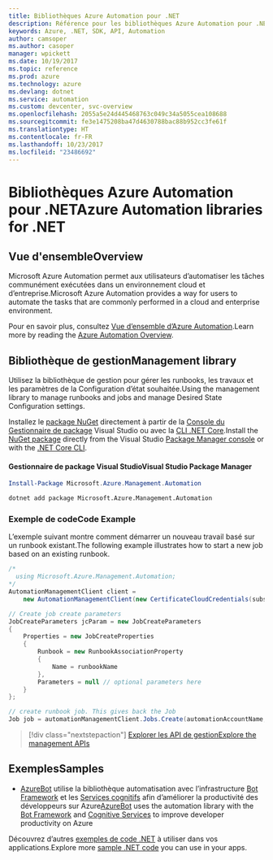 ```yaml
---
title: Bibliothèques Azure Automation pour .NET
description: Référence pour les bibliothèques Azure Automation pour .NET
keywords: Azure, .NET, SDK, API, Automation
author: camsoper
ms.author: casoper
manager: wpickett
ms.date: 10/19/2017
ms.topic: reference
ms.prod: azure
ms.technology: azure
ms.devlang: dotnet
ms.service: automation
ms.custom: devcenter, svc-overview
ms.openlocfilehash: 2055a5e24d445468763c049c34a5055cea108688
ms.sourcegitcommit: fe3e1475208ba47d4630788bac88b952cc3fe61f
ms.translationtype: HT
ms.contentlocale: fr-FR
ms.lasthandoff: 10/23/2017
ms.locfileid: "23486692"
---
```

# <a name="azure-automation-libraries-for-net"></a><span data-ttu-id="b46c9-104">Bibliothèques Azure Automation pour .NET</span><span class="sxs-lookup"><span data-stu-id="b46c9-104">Azure Automation libraries for .NET</span></span>

## <a name="overview"></a><span data-ttu-id="b46c9-105">Vue d'ensemble</span><span class="sxs-lookup"><span data-stu-id="b46c9-105">Overview</span></span>

<span data-ttu-id="b46c9-106">Microsoft Azure Automation permet aux utilisateurs d’automatiser les tâches communément exécutées dans un environnement cloud et d’entreprise.</span><span class="sxs-lookup"><span data-stu-id="b46c9-106">Microsoft Azure Automation provides a way for users to automate the tasks that are commonly performed in a cloud and enterprise environment.</span></span> 

<span data-ttu-id="b46c9-107">Pour en savoir plus, consultez [Vue d’ensemble d’Azure Automation](/azure/automation/automation-intro).</span><span class="sxs-lookup"><span data-stu-id="b46c9-107">Learn more by reading the [Azure Automation Overview](/azure/automation/automation-intro).</span></span>

## <a name="management-library"></a><span data-ttu-id="b46c9-108">Bibliothèque de gestion</span><span class="sxs-lookup"><span data-stu-id="b46c9-108">Management library</span></span>

<span data-ttu-id="b46c9-109">Utilisez la bibliothèque de gestion pour gérer les runbooks, les travaux et les paramètres de la Configuration d’état souhaitée.</span><span class="sxs-lookup"><span data-stu-id="b46c9-109">Using the management library to manage runbooks and jobs and manage Desired State Configuration settings.</span></span>

<span data-ttu-id="b46c9-110">Installez le [package NuGet](https://www.nuget.org/packages/Microsoft.Azure.Management.Automation) directement à partir de la [Console du Gestionnaire de package][PackageManager] Visual Studio ou avec la [CLI .NET Core][DotNetCLI].</span><span class="sxs-lookup"><span data-stu-id="b46c9-110">Install the [NuGet package](https://www.nuget.org/packages/Microsoft.Azure.Management.Automation) directly from the Visual Studio [Package Manager console][PackageManager] or with the [.NET Core CLI][DotNetCLI].</span></span>

#### <a name="visual-studio-package-manager"></a><span data-ttu-id="b46c9-111">Gestionnaire de package Visual Studio</span><span class="sxs-lookup"><span data-stu-id="b46c9-111">Visual Studio Package Manager</span></span>

```powershell
Install-Package Microsoft.Azure.Management.Automation
```

```bash
dotnet add package Microsoft.Azure.Management.Automation
```

### <a name="code-example"></a><span data-ttu-id="b46c9-112">Exemple de code</span><span class="sxs-lookup"><span data-stu-id="b46c9-112">Code Example</span></span>

<span data-ttu-id="b46c9-113">L’exemple suivant montre comment démarrer un nouveau travail basé sur un runbook existant.</span><span class="sxs-lookup"><span data-stu-id="b46c9-113">The following example illustrates how to start a new job based on an existing runbook.</span></span>

```csharp
/*
  using Microsoft.Azure.Management.Automation;
*/
AutomationManagementClient client =
    new AutomationManagementClient(new CertificateCloudCredentials(subscriptionId, cert));

// Create job create parameters
JobCreateParameters jcParam = new JobCreateParameters
{
    Properties = new JobCreateProperties
    {
        Runbook = new RunbookAssociationProperty
        {
            Name = runbookName
        },
        Parameters = null // optional parameters here
    }
};

// create runbook job. This gives back the Job
Job job = automationManagementClient.Jobs.Create(automationAccountName, jcParam).Job;
```

> [!div class="nextstepaction"]
> [<span data-ttu-id="b46c9-114">Explorer les API de gestion</span><span class="sxs-lookup"><span data-stu-id="b46c9-114">Explore the management APIs</span></span>](/dotnet/api/overview/azure/automation/management)

## <a name="samples"></a><span data-ttu-id="b46c9-115">Exemples</span><span class="sxs-lookup"><span data-stu-id="b46c9-115">Samples</span></span>

* <span data-ttu-id="b46c9-116">[AzureBot](https://github.com/Microsoft/AzureBot) utilise la bibliothèque automatisation avec l’infrastructure [Bot Framework](https://docs.microsoft.com/bot-framework/) et les [Services cognitifs](/cognitive-services) afin d’améliorer la productivité des développeurs sur Azure</span><span class="sxs-lookup"><span data-stu-id="b46c9-116">[AzureBot](https://github.com/Microsoft/AzureBot) uses the automation library with the [Bot Framework](https://docs.microsoft.com/bot-framework/) and [Cognitive Services](/cognitive-services) to improve developer productivity on Azure</span></span>

<span data-ttu-id="b46c9-117">Découvrez d’autres [exemples de code .NET](https://azure.microsoft.com/resources/samples/?platform=dotnet) à utiliser dans vos applications.</span><span class="sxs-lookup"><span data-stu-id="b46c9-117">Explore more [sample .NET code](https://azure.microsoft.com/resources/samples/?platform=dotnet) you can use in your apps.</span></span>

[PackageManager]: https://docs.microsoft.com/nuget/tools/package-manager-console
[DotNetCLI]: https://docs.microsoft.com/dotnet/core/tools/dotnet-add-package
